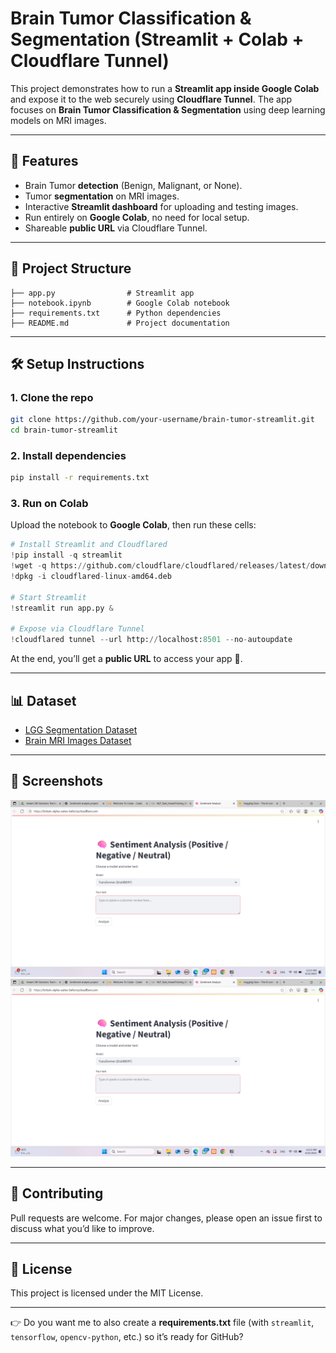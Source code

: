 # Brain Tumor Classification & Segmentation (Streamlit + Colab + Cloudflare Tunnel)

This project demonstrates how to run a **Streamlit app inside Google Colab** and expose it to the web securely using **Cloudflare Tunnel**.
The app focuses on **Brain Tumor Classification & Segmentation** using deep learning models on MRI images.

---

## 🚀 Features

* Brain Tumor **detection** (Benign, Malignant, or None).
* Tumor **segmentation** on MRI images.
* Interactive **Streamlit dashboard** for uploading and testing images.
* Run entirely on **Google Colab**, no need for local setup.
* Shareable **public URL** via Cloudflare Tunnel.

---

## 📂 Project Structure

```
├── app.py                # Streamlit app
├── notebook.ipynb        # Google Colab notebook
├── requirements.txt      # Python dependencies
├── README.md             # Project documentation
```

---

## 🛠️ Setup Instructions

### 1. Clone the repo

```bash
git clone https://github.com/your-username/brain-tumor-streamlit.git
cd brain-tumor-streamlit
```

### 2. Install dependencies

```bash
pip install -r requirements.txt
```

### 3. Run on Colab

Upload the notebook to **Google Colab**, then run these cells:

```python
# Install Streamlit and Cloudflared
!pip install -q streamlit
!wget -q https://github.com/cloudflare/cloudflared/releases/latest/download/cloudflared-linux-amd64.deb
!dpkg -i cloudflared-linux-amd64.deb

# Start Streamlit
!streamlit run app.py &

# Expose via Cloudflare Tunnel
!cloudflared tunnel --url http://localhost:8501 --no-autoupdate
```

At the end, you’ll get a **public URL** to access your app 🎉.

---

## 📊 Dataset

* [LGG Segmentation Dataset](https://www.kaggle.com/datasets/mateuszbuda/lgg-mri-segmentation)
* [Brain MRI Images Dataset](https://www.kaggle.com/datasets/navoneel/brain-mri-images-for-br)

---

## 📸 Screenshots

![Streamlit1](imagesStreamLit/screenshot1.png)
![Streamlit2_Result](imagesStreamLit/screenshot1.png)

---

## 🤝 Contributing

Pull requests are welcome. For major changes, please open an issue first to discuss what you’d like to improve.

---

## 📜 License

This project is licensed under the MIT License.

---

👉 Do you want me to also create a **requirements.txt** file (with `streamlit`, `tensorflow`, `opencv-python`, etc.) so it’s ready for GitHub?
